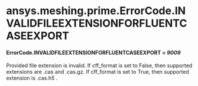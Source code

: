 # ansys.meshing.prime.ErrorCode.INVALIDFILEEXTENSIONFORFLUENTCASEEXPORT

#### ErrorCode.INVALIDFILEEXTENSIONFORFLUENTCASEEXPORT *= 9009*

Provided file extension is invalid. If cff_format is set to False, then supported extensions are .cas and .cas.gz. If cff_format is set to True, then supported extension is .cas.h5 .

<!-- !! processed by numpydoc !! -->
